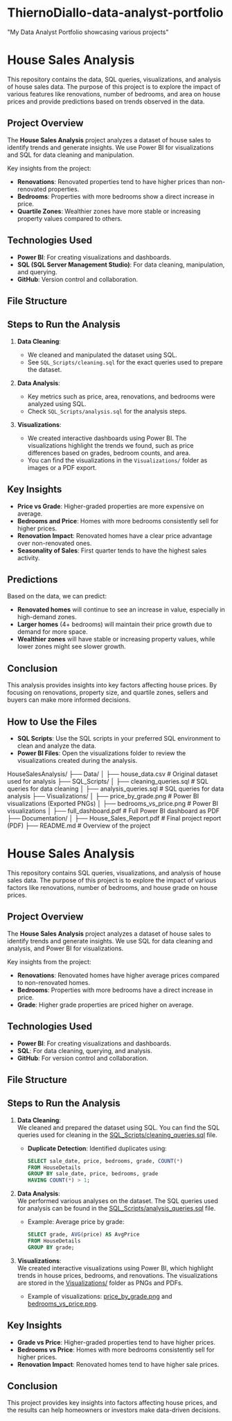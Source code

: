 # ThiernoDiallo-data-analyst-portfolio
"My Data Analyst Portfolio showcasing various projects"
# House Sales Analysis

This repository contains the data, SQL queries, visualizations, and analysis of house sales data. The purpose of this project is to explore the impact of various features like renovations, number of bedrooms, and area on house prices and provide predictions based on trends observed in the data.

## Project Overview
The **House Sales Analysis** project analyzes a dataset of house sales to identify trends and generate insights. We use Power BI for visualizations and SQL for data cleaning and manipulation.

Key insights from the project:
- **Renovations**: Renovated properties tend to have higher prices than non-renovated properties.
- **Bedrooms**: Properties with more bedrooms show a direct increase in price.
- **Quartile Zones**: Wealthier zones have more stable or increasing property values compared to others.

## Technologies Used
- **Power BI**: For creating visualizations and dashboards.
- **SQL (SQL Server Management Studio)**: For data cleaning, manipulation, and querying.
- **GitHub**: Version control and collaboration.

## File Structure



## Steps to Run the Analysis

1. **Data Cleaning**:
   - We cleaned and manipulated the dataset using SQL.
   - See `SQL_Scripts/cleaning.sql` for the exact queries used to prepare the dataset.

2. **Data Analysis**:
   - Key metrics such as price, area, renovations, and bedrooms were analyzed using SQL.
   - Check `SQL_Scripts/analysis.sql` for the analysis steps.

3. **Visualizations**:
   - We created interactive dashboards using Power BI. The visualizations highlight the trends we found, such as price differences based on grades, bedroom counts, and area.
   - You can find the visualizations in the `Visualizations/` folder as images or a PDF export.

## Key Insights
- **Price vs Grade**: Higher-graded properties are more expensive on average.
- **Bedrooms and Price**: Homes with more bedrooms consistently sell for higher prices.
- **Renovation Impact**: Renovated homes have a clear price advantage over non-renovated ones.
- **Seasonality of Sales**: First quarter tends to have the highest sales activity.

## Predictions
Based on the data, we can predict:
- **Renovated homes** will continue to see an increase in value, especially in high-demand zones.
- **Larger homes** (4+ bedrooms) will maintain their price growth due to demand for more space.
- **Wealthier zones** will have stable or increasing property values, while lower zones might see slower growth.
  
## Conclusion
This analysis provides insights into key factors affecting house prices. By focusing on renovations, property size, and quartile zones, sellers and buyers can make more informed decisions.

## How to Use the Files
- **SQL Scripts**: Use the SQL scripts in your preferred SQL environment to clean and analyze the data.
- **Power BI Files**: Open the visualizations folder to review the visualizations created during the analysis.

HouseSalesAnalysis/
├── Data/
│   ├── house_data.csv            # Original dataset used for analysis
├── SQL_Scripts/
│   ├── cleaning_queries.sql      # SQL queries for data cleaning
│   ├── analysis_queries.sql      # SQL queries for data analysis
├── Visualizations/
│   ├── price_by_grade.png        # Power BI visualizations (Exported PNGs)
│   ├── bedrooms_vs_price.png     # Power BI visualizations
│   ├── full_dashboard.pdf        # Full Power BI dashboard as PDF
├── Documentation/
│   ├── House_Sales_Report.pdf    # Final project report (PDF)
├── README.md                     # Overview of the project

# House Sales Analysis

This repository contains SQL queries, visualizations, and analysis of house sales data. The purpose of this project is to explore the impact of various factors like renovations, number of bedrooms, and house grade on house prices.

## Project Overview
The **House Sales Analysis** project analyzes a dataset of house sales to identify trends and generate insights. We use SQL for data cleaning and analysis, and Power BI for visualizations.

Key insights from the project:
- **Renovations**: Renovated homes have higher average prices compared to non-renovated homes.
- **Bedrooms**: Properties with more bedrooms have a direct increase in price.
- **Grade**: Higher grade properties are priced higher on average.

## Technologies Used
- **Power BI**: For creating visualizations and dashboards.
- **SQL**: For data cleaning, querying, and analysis.
- **GitHub**: For version control and collaboration.

## File Structure


## Steps to Run the Analysis

1. **Data Cleaning**:  
   We cleaned and prepared the dataset using SQL. You can find the SQL queries used for cleaning in the [SQL_Scripts/cleaning_queries.sql](SQL_Scripts/cleaning_queries.sql) file.
   - **Duplicate Detection**: Identified duplicates using:
     ```sql
     SELECT sale_date, price, bedrooms, grade, COUNT(*)
     FROM HouseDetails
     GROUP BY sale_date, price, bedrooms, grade
     HAVING COUNT(*) > 1;
     ```

2. **Data Analysis**:  
   We performed various analyses on the dataset. The SQL queries used for analysis can be found in the [SQL_Scripts/analysis_queries.sql](SQL_Scripts/analysis_queries.sql) file.
   - Example: Average price by grade:
     ```sql
     SELECT grade, AVG(price) AS AvgPrice
     FROM HouseDetails
     GROUP BY grade;
     ```

3. **Visualizations**:  
   We created interactive visualizations using Power BI, which highlight trends in house prices, bedrooms, and renovations. The visualizations are stored in the [Visualizations/](Visualizations/) folder as PNGs and PDFs.  
   - Example of visualizations: [price_by_grade.png](Visualizations/price_by_grade.png) and [bedrooms_vs_price.png](Visualizations/bedrooms_vs_price.png).

## Key Insights
- **Grade vs Price**: Higher-graded properties tend to have higher prices.
- **Bedrooms vs Price**: Homes with more bedrooms consistently sell for higher prices.
- **Renovation Impact**: Renovated homes tend to have higher sale prices.

## Conclusion
This project provides key insights into factors affecting house prices, and the results can help homeowners or investors make data-driven decisions.

